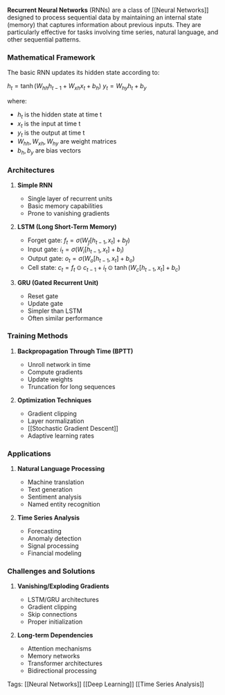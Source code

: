 **Recurrent Neural Networks** (RNNs) are a class of [[Neural Networks]] designed to process sequential data by maintaining an internal state (memory) that captures information about previous inputs. They are particularly effective for tasks involving time series, natural language, and other sequential patterns.

### Mathematical Framework
The basic RNN updates its hidden state according to:

$h_t = \tanh(W_{hh}h_{t-1} + W_{xh}x_t + b_h)$
$y_t = W_{hy}h_t + b_y$

where:
- $h_t$ is the hidden state at time t
- $x_t$ is the input at time t
- $y_t$ is the output at time t
- $W_{hh}, W_{xh}, W_{hy}$ are weight matrices
- $b_h, b_y$ are bias vectors

### Architectures
1. **Simple RNN**
   - Single layer of recurrent units
   - Basic memory capabilities
   - Prone to vanishing gradients

2. **LSTM (Long Short-Term Memory)**
   - Forget gate: $f_t = \sigma(W_f[h_{t-1}, x_t] + b_f)$
   - Input gate: $i_t = \sigma(W_i[h_{t-1}, x_t] + b_i)$
   - Output gate: $o_t = \sigma(W_o[h_{t-1}, x_t] + b_o)$
   - Cell state: $c_t = f_t \odot c_{t-1} + i_t \odot \tanh(W_c[h_{t-1}, x_t] + b_c)$

3. **GRU (Gated Recurrent Unit)**
   - Reset gate
   - Update gate
   - Simpler than LSTM
   - Often similar performance

### Training Methods
1. **Backpropagation Through Time (BPTT)**
   - Unroll network in time
   - Compute gradients
   - Update weights
   - Truncation for long sequences

2. **Optimization Techniques**
   - Gradient clipping
   - Layer normalization
   - [[Stochastic Gradient Descent]]
   - Adaptive learning rates

### Applications
1. **Natural Language Processing**
   - Machine translation
   - Text generation
   - Sentiment analysis
   - Named entity recognition

2. **Time Series Analysis**
   - Forecasting
   - Anomaly detection
   - Signal processing
   - Financial modeling

### Challenges and Solutions
1. **Vanishing/Exploding Gradients**
   - LSTM/GRU architectures
   - Gradient clipping
   - Skip connections
   - Proper initialization

2. **Long-term Dependencies**
   - Attention mechanisms
   - Memory networks
   - Transformer architectures
   - Bidirectional processing

Tags:
[[Neural Networks]]
[[Deep Learning]]
[[Time Series Analysis]]
